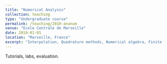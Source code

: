 ```yaml
---
title: "Numerical Analysis"
collection: teaching
type: "Undergraduate course"
permalink: /teaching/2019-ananum
venue: "Ecole Centrale de Marseille"
date: 2019-01-01
location: "Marseille, France"
excerpt: "Interpolation, Quadrature methods, Numerical algebra, Finite differences"
---
```


Tutorials, labs, evaluation.